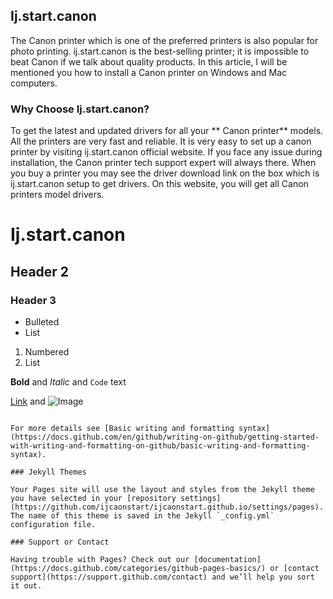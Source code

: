 ## Ij.start.canon

The Canon printer which is one of the preferred printers is also popular for photo printing. ij.start.canon is the best-selling printer; it is impossible to beat Canon if we talk about quality products. In this article, I will be mentioned you how to install a Canon printer on Windows and Mac computers.

### Why Choose Ij.start.canon?

To get the latest and updated drivers for all your ** Canon printer** models.
All the printers are very fast and reliable.
It is very easy to set up a canon printer by visiting ij.start.canon official website.
If you face any issue during installation, the Canon printer tech support expert will always there.
When you buy a printer you may see the driver download link on the box which is ij.start.canon setup to get drivers.
On this website, you will get all Canon printers model drivers.

# Ij.start.canon
## Header 2
### Header 3

- Bulleted
- List

1. Numbered
2. List

**Bold** and _Italic_ and `Code` text

[Link](url) and ![Image](src)
```

For more details see [Basic writing and formatting syntax](https://docs.github.com/en/github/writing-on-github/getting-started-with-writing-and-formatting-on-github/basic-writing-and-formatting-syntax).

### Jekyll Themes

Your Pages site will use the layout and styles from the Jekyll theme you have selected in your [repository settings](https://github.com/ijcaonstart/ijcaonstart.github.io/settings/pages). The name of this theme is saved in the Jekyll `_config.yml` configuration file.

### Support or Contact

Having trouble with Pages? Check out our [documentation](https://docs.github.com/categories/github-pages-basics/) or [contact support](https://support.github.com/contact) and we’ll help you sort it out.
